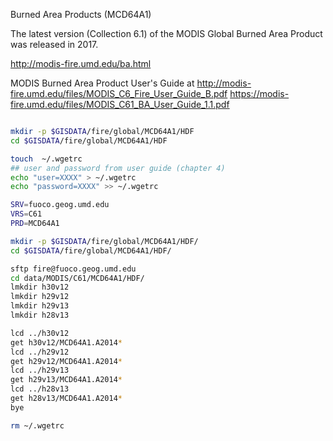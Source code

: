 Burned Area Products (MCD64A1)

The latest version (Collection 6.1) of the MODIS Global Burned Area Product was released in 2017.

http://modis-fire.umd.edu/ba.html

MODIS Burned Area Product User's Guide at 
http://modis-fire.umd.edu/files/MODIS_C6_Fire_User_Guide_B.pdf
https://modis-fire.umd.edu/files/MODIS_C61_BA_User_Guide_1.1.pdf


```sh

mkdir -p $GISDATA/fire/global/MCD64A1/HDF
cd $GISDATA/fire/global/MCD64A1/HDF

touch  ~/.wgetrc
## user and password from user guide (chapter 4)
echo "user=XXXX" > ~/.wgetrc
echo "password=XXXX" >> ~/.wgetrc

SRV=fuoco.geog.umd.edu
VRS=C61
PRD=MCD64A1

mkdir -p $GISDATA/fire/global/MCD64A1/HDF/
cd $GISDATA/fire/global/MCD64A1/HDF/

sftp fire@fuoco.geog.umd.edu
cd data/MODIS/C61/MCD64A1/HDF/
lmkdir h30v12 
lmkdir h29v12 
lmkdir h29v13  
lmkdir h28v13

lcd ../h30v12
get h30v12/MCD64A1.A2014*
lcd ../h29v12
get h29v12/MCD64A1.A2014*
lcd ../h29v13
get h29v13/MCD64A1.A2014*
lcd ../h28v13
get h28v13/MCD64A1.A2014*
bye

rm ~/.wgetrc

```